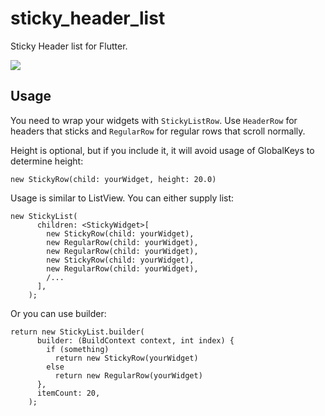 # sticky_header_list
Sticky Header list for Flutter.

![](https://i.imgur.com/8M4nMcO.gifv)


## Usage

You need to wrap your widgets with `StickyListRow`. Use `HeaderRow` for headers that sticks
and `RegularRow` for regular rows that scroll normally.

Height is optional, but if you include it, it will avoid usage of GlobalKeys to determine height: 

`new StickyRow(child: yourWidget, height: 20.0)`

Usage is similar to ListView. You can either supply list:

    new StickyList(
          children: <StickyWidget>[
            new StickyRow(child: yourWidget),
            new RegularRow(child: yourWidget),
            new RegularRow(child: yourWidget),
            new StickyRow(child: yourWidget),
            new RegularRow(child: yourWidget),
            /...
          ],
        );
        
Or you can use builder:

    return new StickyList.builder(
          builder: (BuildContext context, int index) {
            if (something)
              return new StickyRow(yourWidget)
            else
              return new RegularRow(yourWidget)
          },
          itemCount: 20,
        );
        
